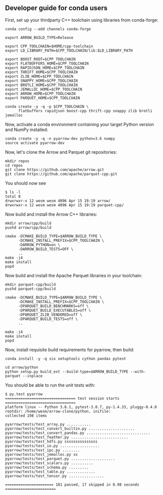 <!---
  Licensed under the Apache License, Version 2.0 (the "License");
  you may not use this file except in compliance with the License.
  You may obtain a copy of the License at

   http://www.apache.org/licenses/LICENSE-2.0

  Unless required by applicable law or agreed to in writing, software
  distributed under the License is distributed on an "AS IS" BASIS,
  WITHOUT WARRANTIES OR CONDITIONS OF ANY KIND, either express or implied.
  See the License for the specific language governing permissions and
  limitations under the License. See accompanying LICENSE file.
-->

## Developer guide for conda users

First, set up your thirdparty C++ toolchain using libraries from conda-forge:

```shell
conda config --add channels conda-forge

export ARROW_BUILD_TYPE=Release

export CPP_TOOLCHAIN=$HOME/cpp-toolchain
export LD_LIBRARY_PATH=$CPP_TOOLCHAIN/lib:$LD_LIBRARY_PATH

export BOOST_ROOT=$CPP_TOOLCHAIN
export FLATBUFFERS_HOME=$CPP_TOOLCHAIN
export RAPIDJSON_HOME=$CPP_TOOLCHAIN
export THRIFT_HOME=$CPP_TOOLCHAIN
export ZLIB_HOME=$CPP_TOOLCHAIN
export SNAPPY_HOME=$CPP_TOOLCHAIN
export BROTLI_HOME=$CPP_TOOLCHAIN
export JEMALLOC_HOME=$CPP_TOOLCHAIN
export ARROW_HOME=$CPP_TOOLCHAIN
export PARQUET_HOME=$CPP_TOOLCHAIN

conda create -y -q -p $CPP_TOOLCHAIN \
      flatbuffers rapidjson boost-cpp thrift-cpp snappy zlib brotli jemalloc
```

Now, activate a conda environment containing your target Python version and
NumPy installed:

```shell
conda create -y -q -n pyarrow-dev python=3.6 numpy
source activate pyarrow-dev
```

Now, let's clone the Arrow and Parquet git repositories:

```shell
mkdir repos
cd repos
git clone https://github.com/apache/arrow.git
git clone https://github.com/apache/parquet-cpp.git
```

You should now see

```shell
$ ls -l
total 8
drwxrwxr-x 12 wesm wesm 4096 Apr 15 19:19 arrow/
drwxrwxr-x 12 wesm wesm 4096 Apr 15 19:19 parquet-cpp/
```

Now build and install the Arrow C++ libraries:

```shell
mkdir arrow/cpp/build
pushd arrow/cpp/build

cmake -DCMAKE_BUILD_TYPE=$ARROW_BUILD_TYPE \
      -DCMAKE_INSTALL_PREFIX=$CPP_TOOLCHAIN \
      -DARROW_PYTHON=on \
      -DARROW_BUILD_TESTS=OFF \
      ..
make -j4
make install
popd
```

Now build and install the Apache Parquet libraries in your toolchain:

```shell
mkdir parquet-cpp/build
pushd parquet-cpp/build

cmake -DCMAKE_BUILD_TYPE=$ARROW_BUILD_TYPE \
      -DCMAKE_INSTALL_PREFIX=$CPP_TOOLCHAIN \
      -DPARQUET_BUILD_BENCHMARKS=off \
      -DPARQUET_BUILD_EXECUTABLES=off \
      -DPARQUET_ZLIB_VENDORED=off \
      -DPARQUET_BUILD_TESTS=off \
      ..

make -j4
make install
popd
```

Now, install requisite build requirements for pyarrow, then build:

```shell
conda install -y -q six setuptools cython pandas pytest

cd arrow/python
python setup.py build_ext --build-type=$ARROW_BUILD_TYPE --with-parquet --inplace
```

You should be able to run the unit tests with:

```shell
$ py.test pyarrow
================================ test session starts ================================
platform linux -- Python 3.6.1, pytest-3.0.7, py-1.4.33, pluggy-0.4.0
rootdir: /home/wesm/arrow-clone/python, inifile:
collected 198 items

pyarrow/tests/test_array.py ...........
pyarrow/tests/test_convert_builtin.py .....................
pyarrow/tests/test_convert_pandas.py .............................
pyarrow/tests/test_feather.py ..........................
pyarrow/tests/test_hdfs.py sssssssssssssss
pyarrow/tests/test_io.py ..................
pyarrow/tests/test_ipc.py ........
pyarrow/tests/test_jemalloc.py ss
pyarrow/tests/test_parquet.py ....................
pyarrow/tests/test_scalars.py ..........
pyarrow/tests/test_schema.py .........
pyarrow/tests/test_table.py .............
pyarrow/tests/test_tensor.py ................

====================== 181 passed, 17 skipped in 0.98 seconds =======================
```
